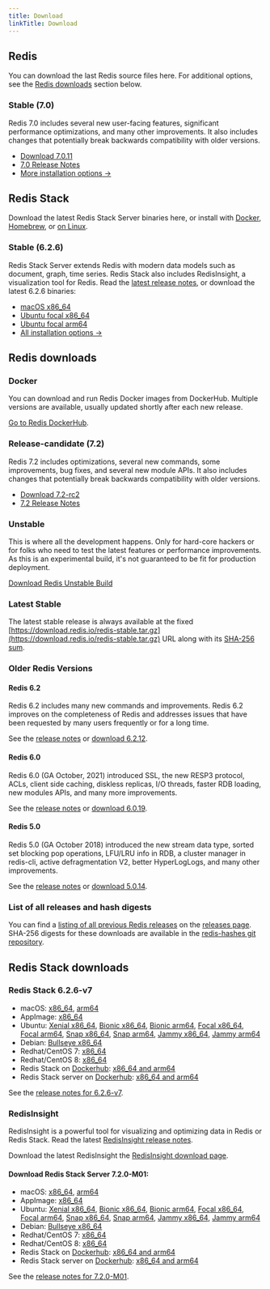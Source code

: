 ```yaml
---
title: Download
linkTitle: Download
---
```

<div class="download-cards">
<div id="download-redis">

## Redis

You can download the last Redis source files here. For additional options, see the [Redis downloads](#redis-downloads) section below.

### Stable (7.0)

Redis 7.0 includes several new user-facing features, significant performance optimizations, and many other improvements. It also includes changes that potentially break backwards compatibility with older versions.

* [Download 7.0.11](https://github.com/redis/redis/archive/7.0.11.tar.gz)
* [7.0 Release Notes](https://raw.githubusercontent.com/redis/redis/7.0/00-RELEASENOTES)
* [More installation options ->](#redis-downloads)

</div>

<div id="download-redis-stack">

## Redis Stack

Download the latest Redis Stack Server binaries here, or install with [Docker](/docs/stack/get-started/install/docker), [Homebrew](/docs/stack/get-started/install/mac-os), or [on Linux](/docs/stack/get-started/install/linux).

### Stable (6.2.6)

Redis Stack Server extends Redis with modern data models such as document, graph, time series. Redis Stack also includes RedisInsight, a visualization tool for Redis. Read the [latest release notes](https://github.com/redis-stack/redis-stack/releases/tag/v6.2.6-v7), or download the latest 6.2.6 binaries:

* [macOS x86_64](https://packages.redis.io/redis-stack/redis-stack-server-6.2.6-v7.catalina.x86_64.zip)
* [Ubuntu focal x86_64](https://packages.redis.io/redis-stack/redis-stack-server-6.2.6-v7.focal.x86_64.tar.gz)
* [Ubuntu focal arm64](https://packages.redis.io/redis-stack/redis-stack-server-6.2.6-v7.focal.arm64.tar.gz)
* [All installation options ->](#redis-stack-downloads)
</div>
</div>

<div id="download-details">

## Redis downloads

### Docker

You can download and run Redis Docker images from DockerHub. Multiple versions are available, usually updated shortly after each new release.

[Go to Redis DockerHub](https://hub.docker.com/_/redis).

### Release-candidate (7.2)

Redis 7.2 includes optimizations, several new commands, some improvements, bug fixes, and several new module APIs. It also includes changes that potentially break backwards compatibility with older versions.

* [Download 7.2-rc2](https://github.com/redis/redis/archive/7.2-rc2.tar.gz)
* [7.2 Release Notes](https://raw.githubusercontent.com/redis/redis/7.2/00-RELEASENOTES)

### Unstable

This is where all the development happens. Only for hard-core hackers or for folks who need to test the latest features or performance improvements. As this is an experimental build, it's not guaranteed to be fit for production deployment.

[Download Redis Unstable Build](https://github.com/redis/redis/archive/unstable.tar.gz)

### Latest Stable

The latest stable release is always available at the fixed [https://download.redis.io/redis-stable.tar.gz](https://download.redis.io/redis-stable.tar.gz) URL along with its [SHA-256 sum](https://download.redis.io/redis-stable.tar.gz.SHA256SUM).

### Older Redis Versions

#### Redis 6.2

Redis 6.2 includes many new commands and improvements. Redis 6.2 improves on the completeness of Redis and addresses issues that have been requested by many users frequently or for a long time.

See the [release notes](https://raw.githubusercontent.com/redis/redis/6.2/00-RELEASENOTES) or [download 6.2.12](https://download.redis.io/releases/redis-6.2.12.tar.gz).

#### Redis 6.0

Redis 6.0 (GA October, 2021) introduced SSL, the new RESP3 protocol, ACLs, client side caching, diskless replicas, I/O threads, faster RDB loading, new modules APIs, and many more improvements.

See the [release notes](https://raw.githubusercontent.com/redis/redis/6.0/00-RELEASENOTES) or [download 6.0.19](https://download.redis.io/releases/redis-6.0.19.tar.gz).

#### Redis 5.0

Redis 5.0 (GA October 2018) introduced the new stream data type, sorted set blocking pop operations, LFU/LRU info in RDB, a cluster manager in redis-cli, active defragmentation V2, better HyperLogLogs, and many other improvements.

See the [release notes](https://raw.githubusercontent.com/redis/redis/5.0/00-RELEASENOTES) or [download 5.0.14](https://download.redis.io/releases/redis-5.0.14.tar.gz).

### List of all releases and hash digests

You can find a [listing of all previous Redis releases](https://download.redis.io/releases/) on the [releases page](https://download.redis.io/releases/). SHA-256 digests for these downloads are available in the [redis-hashes git repository](https://github.com/redis/redis-hashes/).

## Redis Stack downloads

### Redis Stack 6.2.6-v7

* macOS: [x86_64](https://packages.redis.io/redis-stack/redis-stack-server-6.2.6-v7.catalina.x86_64.zip), [arm64](https://packages.redis.io/redis-stack/redis-stack-server-6.2.6-v7.monterey.arm64.zip)
* AppImage: [x86_64](https://packages.redis.io/redis-stack/redis-stack-server-6.2.6-v7-x86_64.AppImage)
* Ubuntu: [Xenial x86_64](https://packages.redis.io/redis-stack/redis-stack-server-6.2.6-v7.xenial.x86_64.tar.gz), [Bionic x86_64](https://packages.redis.io/redis-stack/redis-stack-server-6.2.6-v7.bionic.x86_64.tar.gz), [Bionic arm64](https://packages.redis.io/redis-stack/redis-stack-server-6.2.6-v7.bionic.arm64.tar.gz), [Focal x86_64](https://packages.redis.io/redis-stack/redis-stack-server-6.2.6-v7.focal.x86_64.tar.gz), [Focal arm64](https://packages.redis.io/redis-stack/redis-stack-server-6.2.6-v7.focal.arm64.tar.gz), [Snap x86_64](https://packages.redis.io/redis-stack/redis-stack-server-6.2.6-v7.x86_64.snap), [Snap arm64](https://packages.redis.io/redis-stack/redis-stack-server-6.2.6-v7.arm64.snap), [Jammy x86_64](https://packages.redis.io/redis-stack/redis-stack-server-6.2.6-v7.jammy.x86_64.tar.gz), [Jammy arm64](https://packages.redis.io/redis-stack/redis-stack-server-6.2.6-v7.jammy.arm64.tar.gz) 
* Debian: [Bullseye x86_64](https://packages.redis.io/redis-stack/redis-stack-server-6.2.6-v7.bullseye.x86_64.tar.gz)
* Redhat/CentOS 7: [x86_64](https://packages.redis.io/redis-stack/redis-stack-server-6.2.6-v7.rhel7.x86_64.tar.gz)
* Redhat/CentOS 8: [x86_64](https://packages.redis.io/redis-stack/redis-stack-server-6.2.6-v7.rhel8.x86_64.tar.gz)
* Redis Stack on [Dockerhub](https://hub.docker.com/u/redis): [x86_64 and arm64](https://hub.docker.com/r/redis/redis-stack)
* Redis Stack server on [Dockerhub](https://hub.docker.com/u/redis): [x86_64 and arm64](https://hub.docker.com/r/redis/redis-stack-server)

See the [release notes for 6.2.6-v7](https://github.com/redis-stack/redis-stack/releases/tag/v6.2.6-v7).

### RedisInsight

RedisInsight is a powerful tool for visualizing and optimizing data in Redis or Redis Stack. Read the latest [RedisInsight release notes](https://github.com/RedisInsight/RedisInsight/releases).

Download the latest RedisInsight the [RedisInsight download page](https://redis.com/redis-enterprise/redis-insight/).

#### Download Redis Stack Server 7.2.0-M01:

* macOS: [x86_64](https://packages.redis.io/redis-stack/redis-stack-server-7.2.0-M01.catalina.x86_64.zip), [arm64](https://packages.redis.io/redis-stack/redis-stack-server-7.2.0-M01.monterey.arm64.zip)
* AppImage: [x86_64](https://packages.redis.io/redis-stack/redis-stack-server-7.2.0-M01-x86_64.AppImage)
* Ubuntu: [Xenial x86_64](https://packages.redis.io/redis-stack/redis-stack-server-7.2.0-M01.xenial.x86_64.tar.gz), [Bionic x86_64](https://packages.redis.io/redis-stack/redis-stack-server-7.2.0-M01.bionic.x86_64.tar.gz), [Bionic arm64](https://packages.redis.io/redis-stack/redis-stack-server-7.2.0-M01.bionic.arm64.tar.gz), [Focal x86_64](https://packages.redis.io/redis-stack/redis-stack-server-7.2.0-M01.focal.x86_64.tar.gz), [Focal arm64](https://packages.redis.io/redis-stack/redis-stack-server-7.2.0-M01.focal.arm64.tar.gz), [Snap x86_64](https://packages.redis.io/redis-stack/redis-stack-server-7.2.0-M01.x86_64.snap), [Snap arm64](https://packages.redis.io/redis-stack/redis-stack-server-7.2.0-M01.arm64.snap), [Jammy x86_64](https://packages.redis.io/redis-stack/redis-stack-server-7.2.0-M01.jammy.x86_64.zip), [Jammy arm64](https://packages.redis.io/redis-stack/redis-stack-server-7.2.0-M01.jammy.arm64.zip)
* Debian: [Bullseye x86_64](https://packages.redis.io/redis-stack/redis-stack-server-7.2.0-M01.bullseye.x86_64.tar.gz)
* Redhat/CentOS 7: [x86_64](https://packages.redis.io/redis-stack/redis-stack-server-7.2.0-M01.rhel7.x86_64.tar.gz)
* Redhat/CentOS 8: [x86_64](https://packages.redis.io/redis-stack/redis-stack-server-7.2.0-M01.rhel8.x86_64.tar.gz)
* Redis Stack on [Dockerhub](https://hub.docker.com/u/redis): [x86_64 and arm64](https://hub.docker.com/r/redis/redis-stack)
* Redis Stack server on [Dockerhub](https://hub.docker.com/u/redis): [x86_64 and arm64](https://hub.docker.com/r/redis/redis-stack-server)

See the [release notes for 7.2.0-M01](https://github.com/redis-stack/redis-stack/releases/tag/7.2.0-m01).
  

</div>
